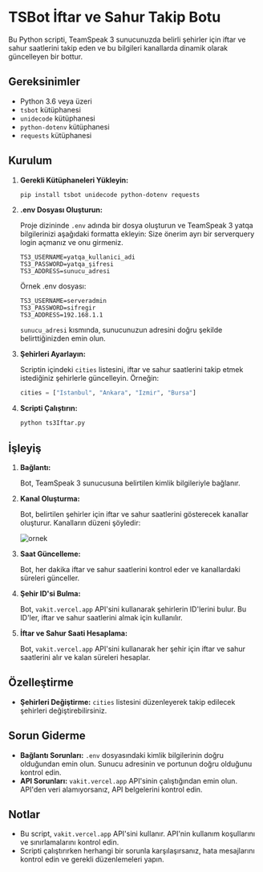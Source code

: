 # TSBot İftar ve Sahur Takip Botu

Bu Python scripti, TeamSpeak 3 sunucunuzda belirli şehirler için iftar ve sahur saatlerini takip eden ve bu bilgileri kanallarda dinamik olarak güncelleyen bir bottur.

## Gereksinimler

* Python 3.6 veya üzeri
* `tsbot` kütüphanesi
* `unidecode` kütüphanesi
* `python-dotenv` kütüphanesi
* `requests` kütüphanesi

## Kurulum

1.  **Gerekli Kütüphaneleri Yükleyin:**

    ```bash
    pip install tsbot unidecode python-dotenv requests
    ```

2.  **.env Dosyası Oluşturun:**

    Proje dizininde `.env` adında bir dosya oluşturun ve TeamSpeak 3 yatqa bilgilerinizi aşağıdaki formatta ekleyin:
    Size önerim ayrı bir serverquery login açmanız ve onu girmeniz.

    ```
    TS3_USERNAME=yatqa_kullanici_adi
    TS3_PASSWORD=yatqa_şifresi
    TS3_ADDRESS=sunucu_adresi
    ```

    Örnek .env dosyası:
    ```
    TS3_USERNAME=serveradmin
    TS3_PASSWORD=sifregir
    TS3_ADDRESS=192.168.1.1
    ```

    `sunucu_adresi` kısmında, sunucunuzun adresini doğru şekilde belirttiğinizden emin olun.

3.  **Şehirleri Ayarlayın:**

    Scriptin içindeki `cities` listesini, iftar ve sahur saatlerini takip etmek istediğiniz şehirlerle güncelleyin. Örneğin:

    ```python
    cities = ["Istanbul", "Ankara", "Izmir", "Bursa"]
    ```

4.  **Scripti Çalıştırın:**

    ```bash
    python ts3Iftar.py
    ```

## İşleyiş

1.  **Bağlantı:**

    Bot, TeamSpeak 3 sunucusuna belirtilen kimlik bilgileriyle bağlanır.

2.  **Kanal Oluşturma:**

    Bot, belirtilen şehirler için iftar ve sahur saatlerini gösterecek kanallar oluşturur. Kanalların düzeni şöyledir:

    ![ornek](https://github.com/user-attachments/assets/0cdb56bb-cf44-449a-8cd7-f593428cda38)

3.  **Saat Güncelleme:**

    Bot, her dakika iftar ve sahur saatlerini kontrol eder ve kanallardaki süreleri günceller.

4.  **Şehir ID'si Bulma:**

    Bot, `vakit.vercel.app` API'sini kullanarak şehirlerin ID'lerini bulur. Bu ID'ler, iftar ve sahur saatlerini almak için kullanılır.

5.  **İftar ve Sahur Saati Hesaplama:**

    Bot, `vakit.vercel.app` API'sini kullanarak her şehir için iftar ve sahur saatlerini alır ve kalan süreleri hesaplar.

## Özelleştirme

* **Şehirleri Değiştirme:** `cities` listesini düzenleyerek takip edilecek şehirleri değiştirebilirsiniz.

## Sorun Giderme

* **Bağlantı Sorunları:** `.env` dosyasındaki kimlik bilgilerinin doğru olduğundan emin olun. Sunucu adresinin ve portunun doğru olduğunu kontrol edin.
* **API Sorunları:** `vakit.vercel.app` API'sinin çalıştığından emin olun. API'den veri alamıyorsanız, API belgelerini kontrol edin.

## Notlar

* Bu script, `vakit.vercel.app` API'sini kullanır. API'nin kullanım koşullarını ve sınırlamalarını kontrol edin.
* Scripti çalıştırırken herhangi bir sorunla karşılaşırsanız, hata mesajlarını kontrol edin ve gerekli düzenlemeleri yapın.
